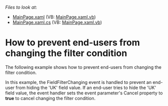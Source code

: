 <!-- default file list -->
*Files to look at*:

* [MainPage.xaml](./CS/DXPivotGrid_CancelFilterChanging/MainPage.xaml) (VB: [MainPage.xaml.vb](./VB/DXPivotGrid_CancelFilterChanging/MainPage.xaml.vb))
* [MainPage.xaml.cs](./CS/DXPivotGrid_CancelFilterChanging/MainPage.xaml.cs) (VB: [MainPage.xaml.vb](./VB/DXPivotGrid_CancelFilterChanging/MainPage.xaml.vb))
<!-- default file list end -->
# How to prevent end-users from changing the filter condition


<p>The following example shows how to prevent end-users from changing the filter condition.</p><p>In this example, the FieldFilterChanging event is handled to prevent an end-user from hiding the 'UK' field value. If an end-user tries to hide the 'UK' field value, the event handler sets the event parameter's Cancel property to <strong>true</strong> to cancel changing the filter condition.</p><br />


<br/>



